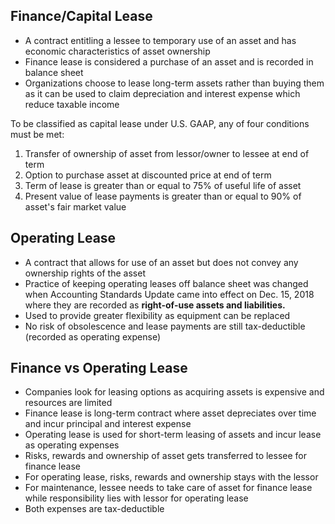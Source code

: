 ## Finance/Capital Lease

- A contract entitling a lessee to temporary use of an asset and has economic characteristics of asset ownership
- Finance lease is considered a purchase of an asset and is recorded in balance sheet
- Organizations choose to lease long-term assets rather than buying them as it can be used to claim depreciation and interest expense which reduce taxable income

To be classified as capital lease under U.S. GAAP, any of four conditions must be met:

1. Transfer of ownership of asset from lessor/owner to lessee at end of term
2. Option to purchase asset at discounted price at end of term
3. Term of lease is greater than or equal to 75% of useful life of asset
4. Present value of lease payments is greater than or equal to 90% of asset's fair market value

## Operating Lease

- A contract that allows for use of an asset but does not convey any ownership rights of the asset
- Practice of keeping operating leases off balance sheet was changed when Accounting Standards Update came into effect on Dec. 15, 2018 where they are recorded as **right-of-use assets and liabilities.**
- Used to provide greater flexibility as equipment can be replaced
- No risk of obsolescence and lease payments are still tax-deductible (recorded as operating expense)

## Finance vs Operating Lease

- Companies look for leasing options as acquiring assets is expensive and resources are limited
- Finance lease is long-term contract where asset depreciates over time and incur principal and interest expense
- Operating lease is used for short-term leasing of assets and incur lease as operating expenses
- Risks, rewards and ownership of asset gets transferred to lessee for finance lease
- For operating lease, risks, rewards and ownership stays with the lessor
- For maintenance, lessee needs to take care of asset for finance lease while responsibility lies with lessor for operating lease
- Both expenses are tax-deductible
